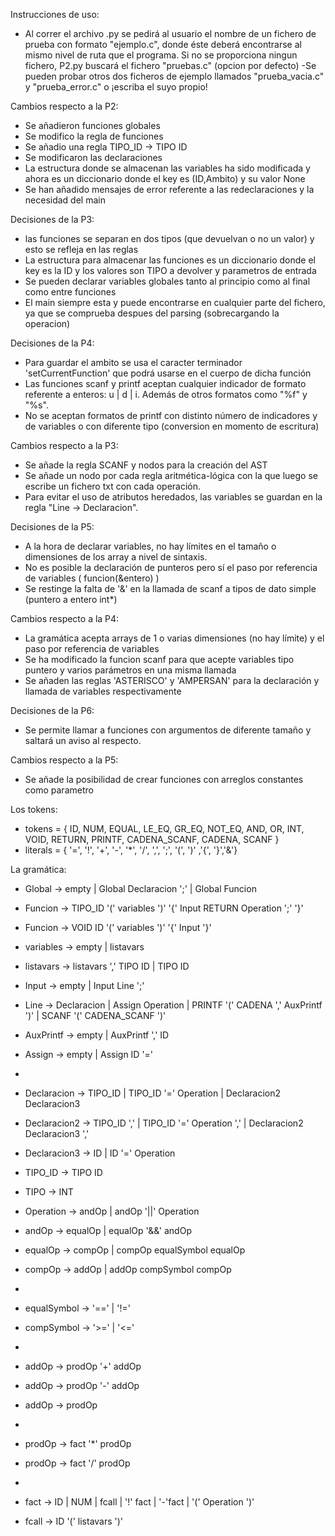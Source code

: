Instrucciones de uso:
- Al correr el archivo .py se pedirá al usuario el nombre de un fichero de prueba con formato "ejemplo.c", donde éste deberá encontrarse 
al mismo nivel de ruta que el programa. Si no se proporciona ningun fichero, P2.py buscará el fichero "pruebas.c" (opcion por defecto)
-Se pueden probar otros dos ficheros de ejemplo llamados "prueba_vacia.c" y "prueba_error.c" o ¡escriba el suyo propio!

Cambios respecto a la P2:
- Se añadieron funciones globales
- Se modifico la regla de funciones
- Se añadio una regla TIPO_ID -> TIPO ID
- Se modificaron las declaraciones
- La estructura donde se almacenan las variables ha sido modificada y ahora es un diccionario donde el key es (ID,Ambito) y su valor None
- Se han añadido mensajes de error referente a las redeclaraciones y la necesidad del main

Decisiones de la P3:
- las funciones se separan en dos tipos (que devuelvan o no un valor) y esto se refleja en las reglas 
- La estructura para almacenar las funciones es un diccionario donde el key es la ID y los valores son TIPO a devolver y parametros de entrada
- Se pueden declarar variables globales tanto al principio como al final como entre funciones
- El main siempre esta y puede encontrarse en cualquier parte del fichero, ya que se comprueba despues del parsing (sobrecargando la operacion)

Decisiones de la P4:
- Para guardar el ambito se usa el caracter terminador 'setCurrentFunction' que podrá usarse en el cuerpo de dicha función
- Las funciones scanf y printf aceptan cualquier indicador de formato referente a enteros: u | d | i. Además de otros formatos como "%f" y "%s".
- No se aceptan formatos de printf con distinto número de indicadores y de variables o con diferente tipo (conversion en momento de escritura)

Cambios respecto a la P3:
- Se añade la regla SCANF y nodos para la creación del AST
- Se añade un nodo por cada regla aritmética-lógica con la que luego se escribe un fichero txt con cada operación.
- Para evitar el uso de atributos heredados, las variables se guardan en la regla "Line -> Declaracion".

Decisiones de la P5:
- A la hora de declarar variables, no hay límites en el tamaño o dimensiones de los array a nivel de sintaxis.
- No es posible la declaración de punteros pero sí el paso por referencia de variables ( funcion(&entero) )
- Se restinge la falta de '&' en la llamada de scanf a tipos de dato simple (puntero a entero int*)

Cambios respecto a la P4:
- La gramática acepta arrays de 1 o varias dimensiones (no hay límite) y el paso por referencia de variables
- Se ha modificado la funcion scanf para que acepte variables tipo puntero y varios parámetros en una misma llamada
- Se añaden las reglas 'ASTERISCO' y 'AMPERSAN' para la declaración y llamada de variables respectivamente

Decisiones de la P6:
- Se permite llamar a funciones con argumentos de diferente tamaño y saltará un aviso al respecto.

Cambios respecto a la P5:
- Se añade la posibilidad de crear funciones con arreglos constantes como parametro



Los tokens:
-   tokens = { ID, NUM, EQUAL, LE_EQ, GR_EQ, NOT_EQ, AND, OR, INT, VOID, RETURN, PRINTF, CADENA_SCANF, CADENA, SCANF } 
- literals = { '=', '!', '+', '-', '*', '/', ',', ';', '(', ')' ,'{', '}','&'}

La gramática:
-   Global -> empty | Global Declaracion ';' | Global Funcion
-   Funcion -> TIPO_ID '(' variables ')' '{' Input RETURN Operation ';' '}'
-   Funcion -> VOID ID '(' variables ')' '{' Input '}'

-   variables -> empty | listavars
-   listavars -> listavars ',' TIPO ID | TIPO ID

-   Input -> empty | Input Line ';' 
-   Line  -> Declaracion | Assign Operation | PRINTF '(' CADENA ',' AuxPrintf ')' | SCANF '(' CADENA_SCANF ')'
-   AuxPrintf -> empty | AuxPrintf ',' ID
-   Assign -> empty | Assign ID '='
-   
-   Declaracion -> TIPO_ID | TIPO_ID '=' Operation | Declaracion2 Declaracion3
-   Declaracion2 -> TIPO_ID ',' | TIPO_ID '=' Operation ',' | Declaracion2 Declaracion3 ','
-   Declaracion3 -> ID | ID '=' Operation
-   TIPO_ID -> TIPO ID
-   TIPO -> INT

-   Operation -> andOp | andOp '||' Operation
-   andOp -> equalOp | equalOp '&&' andOp
-   equalOp -> compOp | compOp equalSymbol equalOp
-   compOp -> addOp | addOp compSymbol compOp
-
-   equalSymbol -> '==' | '!='
-   compSymbol -> '>=' | '<='
-
-   addOp -> prodOp '+' addOp
-   addOp -> prodOp '-' addOp
-   addOp -> prodOp
-
-   prodOp -> fact '*' prodOp
-   prodOp -> fact '/' prodOp
-
-   fact -> ID | NUM | fcall | '!' fact | '-'fact | '(' Operation ')'
-   fcall -> ID '(' listavars ')'


